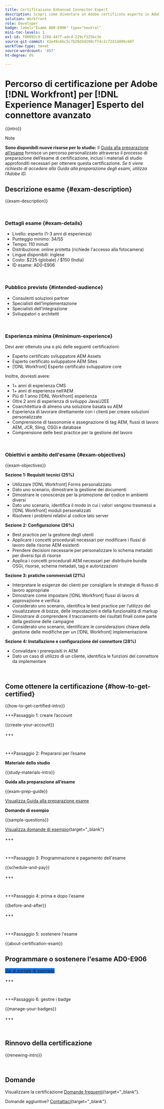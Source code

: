 ```yaml
---
title: Certificazione Enhanced Connector Expert
description: Scopri come diventare un Adobe certificato esperto in Adobe [!DNL Workfront] per [!DNL Experience Manager]
solution: Workfront
role: Developer
badge: label="Esame AD0-E906" type="neutral"
mini-toc-levels: 1
exl-id: f00092c9-1288-447f-adcd-229cf325bc3e
source-git-commit: 42e49c6bc5c7b20d3d298cff4c2c72d1d409c607
workflow-type: tm+mt
source-wordcount: '457'
ht-degree: 0%

---
```


# Percorso di certificazione per Adobe [!DNL Workfront] per [!DNL Experience Manager] Esperto del connettore avanzato

{{intro}}

>[!NOTE]
>
>**Sono disponibili nuove risorse per lo studio:** Il [Guida alla preparazione all’esame](https://app.rockinfo.com/courses/playScorm/615) fornisce un percorso personalizzato attraverso il processo di preparazione dell’esame di certificazione, inclusi i materiali di studio approfonditi necessari per ottenere questa certificazione. _Se ti viene richiesto di accedere alla Guida alla preparazione degli esami, utilizza l’Adobe ID._

## Descrizione esame {#exam-description}

{{exam-description}}

<br>

### Dettagli esame {#exam-details}

* Livello: esperto (1-3 anni di esperienza)
* Punteggio minimo: 34/55
* Tempo: 110 minuti
* Distribuzione: online protetta (richiede l&#39;accesso alla fotocamera)
* Lingue disponibili: inglese
* Costo: $225 (globale) / $150 (India)
* ID esame: AD0-E906

<br>

### Pubblico previsto {#intended-audience}

* Consulenti soluzioni partner
* Specialisti dell’implementazione
* Specialisti dell’integrazione
* Sviluppatori o architetti

<br>

### Esperienza minima {#minimum-experience}

Devi aver ottenuto una o più delle seguenti certificazioni:

* Esperto certificato sviluppatore AEM Assets
* Esperto certificato sviluppatore AEM Sites
* [!DNL Workfront] Esperto certificato sviluppatore core

Inoltre, dovresti avere:

* 1+ anni di esperienza CMS
* 1+ anni di esperienza nell’AEM
* Più di 1 anno [!DNL Workfront] esperienza
* Oltre 2 anni di esperienza di sviluppo Java/J2EE
* Coarchitettura di almeno una soluzione basata su AEM
* Esperienza di lavorare direttamente con i clienti per creare soluzioni personalizzate
* Comprensione di tassonomie e assegnazione di tag AEM, flussi di lavoro AEM, JCR, Sling, OSGi e database
* Comprensione delle best practice per la gestione del lavoro

<br>

### Obiettivi e ambito dell&#39;esame {#exam-objectives}

{{exam-objectives}}

**Sezione 1: Requisiti tecnici (25%)**

* Utilizzare [!DNL Workfront] Forms personalizzato
* Dato uno scenario, dimostrare la gestione dei documenti
* Dimostrare le conoscenze per la promozione del codice in ambienti diversi
* Dato uno scenario, identifica il modo in cui i valori vengono trasmessi a [!DNL Workfront] moduli personalizzati
* Risolvere i problemi relativi al codice lato server

**Sezione 2: Configurazione (26%)**

* Best practice per la gestione degli utenti
* Applicare i concetti procedurali necessari per modificare i flussi di lavoro delle risorse AEM esistenti
* Prendere decisioni necessarie per personalizzare lo schema metadati per diversi tipi di risorse
* Applica i concetti procedurali AEM necessari per distribuire bundle OSGi, risorse, schema metadati, tag e autorizzazioni

**Sezione 3: pratiche commerciali (21%)**

* Interpretare le esigenze dei clienti per consigliare le strategie di flusso di lavoro appropriate
* Dimostrare come impostare [!DNL Workfront] flussi di lavoro di approvazione e verifica
* Considerato uno scenario, identifica le best practice per l’utilizzo del visualizzatore di bozze, delle impostazioni e della funzionalità di markup
* Dimostrare di comprendere il tracciamento dei risultati finali come parte della gestione delle campagne
* Considerato uno scenario, identificare le considerazioni chiave della gestione delle modifiche per un [!DNL Workfront] implementazione

**Sezione 4: Installazione e configurazione del connettore (28%)**

* Convalidare i prerequisiti in AEM
* Dato un caso di utilizzo di un cliente, identifica le funzioni del connettore da implementare

<br>

## Come ottenere la certificazione {#how-to-get-certified}

{{how-to-get-certified-intro}}

+++Passaggio 1: creare l’account

{{create-your-account}}

+++

<br>

+++Passaggio 2: Prepararsi per l’esame

**Materiale dello studio**

{{study-materials-intro}}

**Guida alla preparazione all’esame**

{{exam-prep-guide}}

[Visualizza Guida alla preparazione esame](https://app.rockinfo.com/courses/playScorm/615)

**Domande di esempio**

{{sample-questions}}

[Visualizza domande di esempio](https://scorpion.caveon.com/launchpad/ad3-e906-adobe-workfront-for-experience-manager-enhanced-connector-certified-expert-sample-questions){target="_blank"}

+++

<br>

+++Passaggio 3: Programmazione e pagamento dell&#39;esame

{{schedule-and-pay}}

+++

<br>

+++Passaggio 4: prima e dopo l&#39;esame

{{before-and-after}}

+++

<br>

+++Passaggio 5: sostenere l&#39;esame

{{about-certification-exam}}

## Programmare o sostenere l&#39;esame AD0-E906

<a href="https://www.certmetrics.com/adobe/candidate/examity_sso.aspx?eid=AD0-E906" target="_blank" class="spectrum-Button spectrum-Button--fill spectrum-Button--accent spectrum-Button--sizeM is-margin-bottom-big-big at-element-click-tracking" style="background-color:#1473E6">

<span class="spectrum-Button-label has-no-wrap">
   Vai al portale di esempio
</span>
</a>

+++

<br>

+++Passaggio 6: gestire i badge

{{manage-your-badges}}

+++

<br>

## Rinnovo della certificazione

{{renewing-intro}}

<br>

## Domande

Visualizzare la certificazione [Domande frequenti](https://experienceleague.adobe.com/docs/certification/certification/faq.html){target="_blank"}.

Domande aggiuntive? [Contattaci](mailto:certif@adobe.com){target="_blank"}.